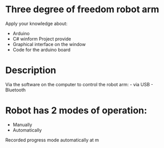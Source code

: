 # Three degree of freedom robot arm
Apply your knowledge about:
  - Arduino
  - C# winform
Project provide
  - Graphical interface on the window 
  - Code for the arduino board
  
# Description
  Via the software on the computer to control the robot arm: 
    - via USB 
    - Bluetooth
# Robot has 2 modes of operation:
  - Manually 
  - Automatically
  
Recorded progress mode automatically at m
